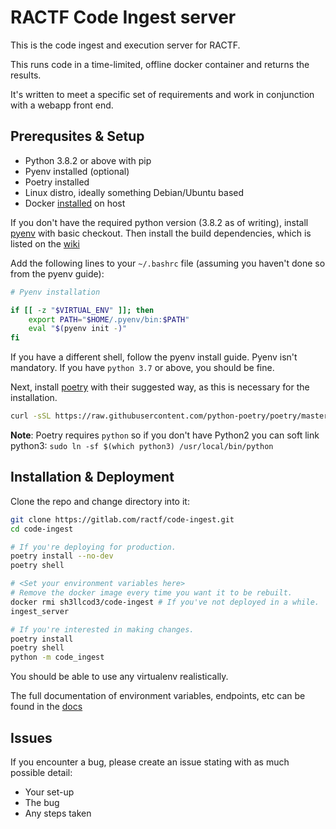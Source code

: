 # RACTF Code Ingest server

This is the code ingest and execution server for RACTF.

This runs code in a time-limited, offline docker container and returns the results.

It's written to meet a specific set of requirements and work in conjunction with a webapp front end.

## Prerequsites & Setup

- Python 3.8.2 or above with pip
- Pyenv installed (optional)
- Poetry installed
- Linux distro, ideally something Debian/Ubuntu based
- Docker [installed](https://www.digitalocean.com/community/tutorials/how-to-install-and-use-docker-on-ubuntu-18-04) on host

If you don't have the required python version (3.8.2 as of writing), install [pyenv](https://github.com/pyenv/pyenv#basic-github-checkout) with basic checkout.
Then install the build dependencies, which is listed on the [wiki](https://github.com/pyenv/pyenv/wiki)

Add the following lines to your `~/.bashrc` file (assuming you haven't done so from the pyenv guide):

```bash
# Pyenv installation

if [[ -z "$VIRTUAL_ENV" ]]; then
    export PATH="$HOME/.pyenv/bin:$PATH"
    eval "$(pyenv init -)"
fi
```

If you have a different shell, follow the pyenv install guide. Pyenv isn't mandatory. If you have `python 3.7` or above,
you should be fine.

Next, install [poetry](https://python-poetry.org/docs/) with their suggested way, as this is necessary for the installation.

```bash
curl -sSL https://raw.githubusercontent.com/python-poetry/poetry/master/get-poetry.py | python
```
**Note**: Poetry requires `python` so if you don't have Python2 you can soft link python3: `sudo ln -sf $(which python3) /usr/local/bin/python`

## Installation & Deployment

Clone the repo and change directory into it:

```bash
git clone https://gitlab.com/ractf/code-ingest.git
cd code-ingest

# If you're deploying for production.
poetry install --no-dev
poetry shell

# <Set your environment variables here>
# Remove the docker image every time you want it to be rebuilt.
docker rmi sh3llcod3/code-ingest # If you've not deployed in a while.
ingest_server

# If you're interested in making changes.
poetry install
poetry shell
python -m code_ingest
```

You should be able to use any virtualenv realistically.

The full documentation of environment variables, endpoints, etc can be found in the [docs](docs/ingest.rst)

## Issues

If you encounter a bug, please create an issue stating with as much possible detail:

- Your set-up
- The bug
- Any steps taken
